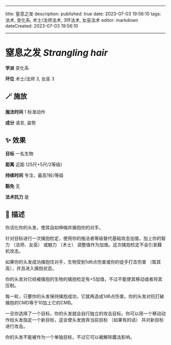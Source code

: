 
---
title: 窒息之发
description: 
published: true
date: 2023-07-03 19:56:10
tags: 法术, 变化系, 术士/法师法术, 3环法术, 女巫法术
editor: markdown
dateCreated: 2023-07-03 19:56:10

---

# **窒息之发** *Strangling hair*

**学派** 变化系 

**环位** 术士/法师 3, 女巫 3

## 🪄 施放

**施法时间** 1 标准动作

**成分** 语言, 姿势

## ✨ 效果 

**目标** 一名生物 

**距离** 近距 (25尺+5尺/2等级)  

**持续时间** 专注，最高1轮/等级 

**豁免** 无

**法术抗力** 是

## 📖 描述

你活化你的头发，使其自如伸缩并擒抱你的对手。

针对目标进行一次擒抱检定，使用你的施法者等级替代基础攻击加值，加上你的智力 （法师、女巫） 或魅力 （术士） 调整值作为加值。这次擒抱检定不会引发藉机攻击。

如果你的头发成功擒抱住对手，生物受到1d6点伤害或你的徒手打击伤害 （取其高），并且进入擒抱状态。

你的头发对已经被擒抱的生物的擒抱检定有+5加值，不过不能使其移动或者将其压制。

每一轮，只要你的头发保持擒抱成功，它就再造成1d6点伤害。你的头发对抗打破擒抱的CMD等于10加上它的CMB。

一旦你选择了一个目标，你的头发就会自行独立的攻击目标。你可以用一个移动动作给头发指定一个新目标，这会使头发放弃当前目标 （如果有的话） 并对新目标进行攻击。

你的头发不能被作为一个单独目标，不过它可以被解除魔法影响。
    